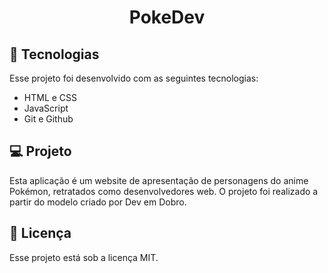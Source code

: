 <h1 align="center"> PokeDev </h1>

## 🚀 Tecnologias

Esse projeto foi desenvolvido com as seguintes tecnologias:

- HTML e CSS
- JavaScript
- Git e Github

## 💻 Projeto

Esta aplicação é um website de apresentação de personagens do anime Pokémon, retratados como desenvolvedores web. O projeto foi realizado a partir do modelo criado por Dev em Dobro.

## :memo: Licença

Esse projeto está sob a licença MIT.
